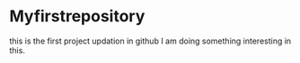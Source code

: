 # Myfirstrepository
this is the first project updation in github
I am doing something interesting in this.
